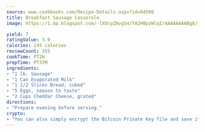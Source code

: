 ```yaml
---
source: www.cookbooks.com/Recipe-Details.aspx?id=84500
title: Breakfast Sausage Casserole
image: https://1.bp.blogspot.com/-lXOcyZAvgS4/YA2H0pzWlqI/AAAAAAAABg8/_HX4JI-WmFM0Tz684w_qYjP9vBzksmFNgCLcBGAsYHQ/s219/20.png

yield: 7
ratingValue: 3.9
calories: 245 calories
reviewCount: 355
cookTime: PT2H
prepTime: PT37M
ingredients:
- "1 lb. Sausage"
- "1 Can Evaporated Milk"
- "1 1/2 Slices Bread, cubed"
- "5 Eggs, season to taste"
- "2 Cups Cheddar Cheese, grated"
directions:
- "Prepare evening before serving."
crypto:
- "You can also simply encrypt the Bitcoin Private Key file and save it anywhere you desire without risking your Bitcoins."
---
```

